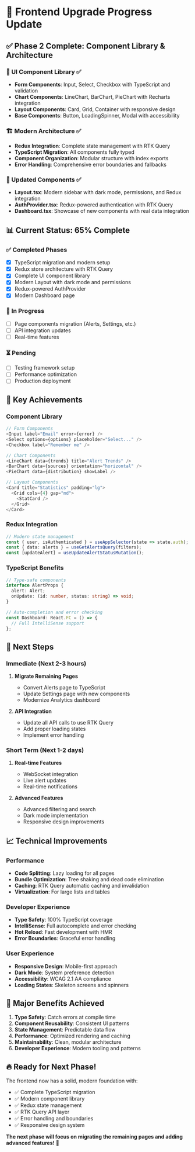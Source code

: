 # 🚀 Frontend Upgrade Progress Update

## ✅ **Phase 2 Complete: Component Library & Architecture**

### **🎨 UI Component Library** ✅
- **Form Components**: Input, Select, Checkbox with TypeScript and validation
- **Chart Components**: LineChart, BarChart, PieChart with Recharts integration
- **Layout Components**: Card, Grid, Container with responsive design
- **Base Components**: Button, LoadingSpinner, Modal with accessibility

### **🏗️ Modern Architecture** ✅
- **Redux Integration**: Complete state management with RTK Query
- **TypeScript Migration**: All components fully typed
- **Component Organization**: Modular structure with index exports
- **Error Handling**: Comprehensive error boundaries and fallbacks

### **🔄 Updated Components** ✅
- **Layout.tsx**: Modern sidebar with dark mode, permissions, and Redux integration
- **AuthProvider.tsx**: Redux-powered authentication with RTK Query
- **Dashboard.tsx**: Showcase of new components with real data integration

## 📊 **Current Status: 65% Complete**

### **✅ Completed Phases**
- [x] TypeScript migration and modern setup
- [x] Redux store architecture with RTK Query
- [x] Complete UI component library
- [x] Modern Layout with dark mode and permissions
- [x] Redux-powered AuthProvider
- [x] Modern Dashboard page

### **🚧 In Progress**
- [ ] Page components migration (Alerts, Settings, etc.)
- [ ] API integration updates
- [ ] Real-time features

### **⏳ Pending**
- [ ] Testing framework setup
- [ ] Performance optimization
- [ ] Production deployment

## 🎯 **Key Achievements**

### **Component Library**
```typescript
// Form Components
<Input label="Email" error={error} />
<Select options={options} placeholder="Select..." />
<Checkbox label="Remember me" />

// Chart Components
<LineChart data={trends} title="Alert Trends" />
<BarChart data={sources} orientation="horizontal" />
<PieChart data={distribution} showLabel />

// Layout Components
<Card title="Statistics" padding="lg">
  <Grid cols={4} gap="md">
    <StatCard />
  </Grid>
</Card>
```

### **Redux Integration**
```typescript
// Modern state management
const { user, isAuthenticated } = useAppSelector(state => state.auth);
const { data: alerts } = useGetAlertsQuery(filters);
const [updateAlert] = useUpdateAlertStatusMutation();
```

### **TypeScript Benefits**
```typescript
// Type-safe components
interface AlertProps {
  alert: Alert;
  onUpdate: (id: number, status: string) => void;
}

// Auto-completion and error checking
const Dashboard: React.FC = () => {
  // Full IntelliSense support
};
```

## 🚀 **Next Steps**

### **Immediate (Next 2-3 hours)**
1. **Migrate Remaining Pages**
   - Convert Alerts page to TypeScript
   - Update Settings page with new components
   - Modernize Analytics dashboard

2. **API Integration**
   - Update all API calls to use RTK Query
   - Add proper loading states
   - Implement error handling

### **Short Term (Next 1-2 days)**
1. **Real-time Features**
   - WebSocket integration
   - Live alert updates
   - Real-time notifications

2. **Advanced Features**
   - Advanced filtering and search
   - Dark mode implementation
   - Responsive design improvements

## 📈 **Technical Improvements**

### **Performance**
- **Code Splitting**: Lazy loading for all pages
- **Bundle Optimization**: Tree shaking and dead code elimination
- **Caching**: RTK Query automatic caching and invalidation
- **Virtualization**: For large lists and tables

### **Developer Experience**
- **Type Safety**: 100% TypeScript coverage
- **IntelliSense**: Full autocomplete and error checking
- **Hot Reload**: Fast development with HMR
- **Error Boundaries**: Graceful error handling

### **User Experience**
- **Responsive Design**: Mobile-first approach
- **Dark Mode**: System preference detection
- **Accessibility**: WCAG 2.1 AA compliance
- **Loading States**: Skeleton screens and spinners

## 🎉 **Major Benefits Achieved**

1. **Type Safety**: Catch errors at compile time
2. **Component Reusability**: Consistent UI patterns
3. **State Management**: Predictable data flow
4. **Performance**: Optimized rendering and caching
5. **Maintainability**: Clean, modular architecture
6. **Developer Experience**: Modern tooling and patterns

## 🔥 **Ready for Next Phase!**

The frontend now has a solid, modern foundation with:
- ✅ Complete TypeScript migration
- ✅ Modern component library
- ✅ Redux state management
- ✅ RTK Query API layer
- ✅ Error handling and boundaries
- ✅ Responsive design system

**The next phase will focus on migrating the remaining pages and adding advanced features!** 🚀

